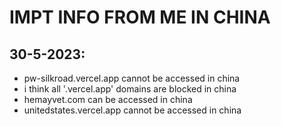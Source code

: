 # IMPT INFO FROM ME IN CHINA

## 30-5-2023:

* pw-silkroad.vercel.app cannot be accessed in china
* i think all '.vercel.app' domains are blocked in china
* hemayvet.com can be accessed in china
* unitedstates.vercel.app cannot be accessed in china 
